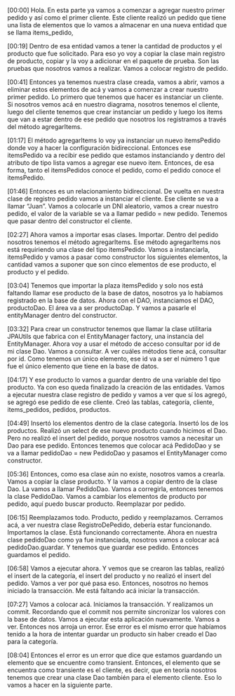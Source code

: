 [00:00] Hola. En esta parte ya vamos a comenzar a agregar nuestro primer pedido y así como el primer cliente. Este cliente realizó un pedido que tiene una lista de elementos que lo vamos a almacenar en una nueva entidad que se llama items_pedido,

[00:19] Dentro de esa entidad vamos a tener la cantidad de productos y el producto que fue solicitado. Para eso yo voy a copiar la clase main registro de producto, copiar y la voy a adicionar en el paquete de prueba. Son las pruebas que nosotros vamos a realizar. Vamos a colocar registro de pedido.

[00:41] Entonces ya tenemos nuestra clase creada, vamos a abrir, vamos a eliminar estos elementos de acá y vamos a comenzar a crear nuestro primer pedido. Lo primero que tenemos que hacer es instanciar un cliente. Si nosotros vemos acá en nuestro diagrama, nosotros tenemos el cliente, luego del cliente tenemos que crear instanciar un pedido y luego los items que van a estar dentro de ese pedido que nosotros los registramos a través del método agregarItems.

[01:17] El método agregarItems lo voy ya instanciar un nuevo itemsPedido donde voy a hacer la configuración bidireccional. Entonces ese itemsPedido va a recibir ese pedido que estamos instanciando y dentro del atributo de tipo lista vamos a agregar ese nuevo item. Entonces, de esa forma, tanto el itemsPedidos conoce el pedido, como el pedido conoce el itemsPedido.

[01:46] Entonces es un relacionamiento bidireccional. De vuelta en nuestra clase de registro pedido vamos a instanciar el cliente. Ese cliente se va a llamar “Juan”. Vamos a colocarle un DNI aleatorio, vamos a crear nuestro pedido, el valor de la variable se va a llamar pedido = new pedido. Tenemos que pasar dentro del constructor el cliente.

[02:27] Ahora vamos a importar esas clases. Importar. Dentro del pedido nosotros tenemos el método agregarItems. Ese método agregarItems nos está requiriendo una clase del tipo itemsPedido. Vamos a instanciarla, itemsPedido y vamos a pasar como constructor los siguientes elementos, la cantidad vamos a suponer que son cinco elementos de ese producto, el producto y el pedido.

[03:04] Tenemos que importar la plaza itemsPedido y solo nos está faltando llamar ese producto de la base de datos, nosotros ya lo habíamos registrado en la base de datos. Ahora con el DAO, instanciamos el DAO, productoDao. El área va a ser productoDap. Y vamos a pasarle el entityManager dentro del constructor.

[03:32] Para crear un constructor tenemos que llamar la clase utilitaria JPAUtils que fabrica con el EntityManager factory, una instancia del EntityManager. Ahora voy a usar el método de acceso consultar por id de mi clase Dao. Vamos a consultar. A ver cuáles métodos tiene acá, consultar por id. Como tenemos un único elemento, ese id va a ser el número 1 que fue el único elemento que tiene en la base de datos.

[04:17] Y ese producto lo vamos a guardar dentro de una variable del tipo producto. Ya con eso queda finalizado la creación de las entidades. Vamos a ejecutar nuestra clase registro de pedido y vamos a ver que sí los agregó, se agregó ese pedido de ese cliente. Creó las tablas, categoría, cliente, items_pedidos, pedidos, productos.

[04:49] Insertó los elementos dentro de la clase categoría. Insertó los de los productos. Realizó un select de ese nuevo producto cuando hicimos el Dao. Pero no realizó el insert del pedido, porque nosotros vamos a necesitar un Dao para ese pedido. Entonces tenemos que colocar acá PedidoDao y se va a llamar pedidoDao = new PedidoDao y pasamos el EntityManager como constructor.

[05:36] Entonces, como esa clase aún no existe, nosotros vamos a crearla. Vamos a copiar la clase producto. Y la vamos a copiar dentro de la clase Dao. La vamos a llamar PedidoDao. Vamos a corregirla, entonces tenemos la clase PedidoDao. Vamos a cambiar los elementos de producto por pedido, aquí puedo buscar producto. Reemplazar por pedido.

[06:15] Reemplazamos todo. Producto, pedido y reemplazamos. Cerramos acá, a ver nuestra clase RegistroDePedido, debería estar funcionando. Importamos la clase. Está funcionando correctamente. Ahora en nuestra clase pedidoDao como ya fue instanciada, nosotros vamos a colocar acá pedidoDao.guardar. Y tenemos que guardar ese pedido. Entonces guardamos el pedido.

[06:58] Vamos a ejecutar ahora. Y vemos que se crearon las tablas, realizó el insert de la categoría, el insert del producto y no realizó el insert del pedido. Vamos a ver por qué pasa eso. Entonces, nosotros no hemos iniciado la transacción. Me está faltando acá iniciar la transacción.

[07:27] Vamos a colocar acá. Iniciamos la transacción. Y realizamos un commit. Recordando que el commit nos permite sincronizar los valores con la base de datos. Vamos a ejecutar esta aplicación nuevamente. Vamos a ver. Entonces nos arroja un error. Ese error es el mismo error que habíamos tenido a la hora de intentar guardar un producto sin haber creado el Dao para la categoría.

[08:04] Entonces el error es un error que dice que estamos guardando un elemento que se encuentre como transient. Entonces, el elemento que se encuentra como transiente es el cliente, es decir, que en teoría nosotros tenemos que crear una clase Dao también para el elemento cliente. Eso lo vamos a hacer en la siguiente parte.

